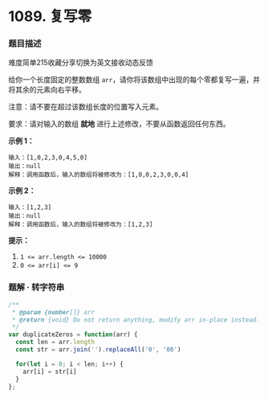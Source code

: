 # **1089. 复写零**

### 题目描述

难度简单215收藏分享切换为英文接收动态反馈

给你一个长度固定的整数数组 `arr`，请你将该数组中出现的每个零都复写一遍，并将其余的元素向右平移。

注意：请不要在超过该数组长度的位置写入元素。

要求：请对输入的数组 **就地** 进行上述修改，不要从函数返回任何东西。

**示例 1：**

```
输入：[1,0,2,3,0,4,5,0]
输出：null
解释：调用函数后，输入的数组将被修改为：[1,0,0,2,3,0,0,4]

```

**示例 2：**

```
输入：[1,2,3]
输出：null
解释：调用函数后，输入的数组将被修改为：[1,2,3]

```

**提示：**

1. `1 <= arr.length <= 10000`
2. `0 <= arr[i] <= 9`

### 题解 · 转字符串
```jsx
/**
 * @param {number[]} arr
 * @return {void} Do not return anything, modify arr in-place instead.
 */
var duplicateZeros = function(arr) {
  const len = arr.length
  const str = arr.join('').replaceAll('0', '00')

  for(let i = 0; i < len; i++) {
    arr[i] = str[i]
  }
};
```
